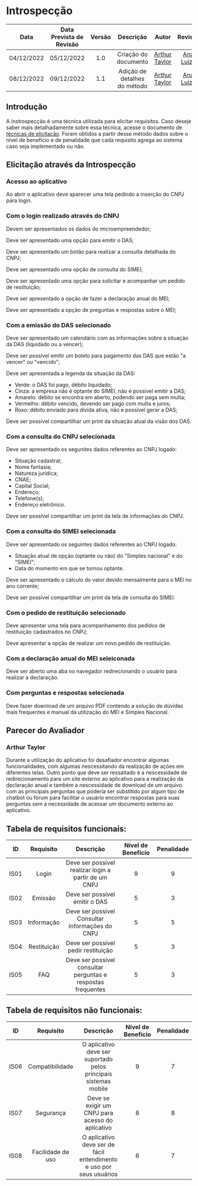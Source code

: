 # Introspecção

|Data|Data Prevista de Revisão|Versão|Descrição|Autor|Revisor|
| :----------: |:----------:| :------: | :-----------: | :---------: |:---------: |
|04/12/2022|05/12/2022|1.0|Criação do documento| [Arthur Taylor](https://github.com/Eruel6) |[Ana Luiza](https://github.com/AnHoff)|
|08/12/2022|09/12/2022|1.1|Adição de detalhes do método| [Arthur Taylor](https://github.com/Eruel6) | [Ana Luiza](https://github.com/AnHoff)|


## <a>Introdução</a>

A instrospecção é uma técnica utilizada para elicitar requisitos. Caso deseje saber mais detalhadamente sobre essa técnica, acesse o documento de [técnicas de elicitação](https://requisitos-de-software.github.io/2022.2-MEI/Requisitos/Elicita%C3%A7%C3%A3o/tecnicas-elicitacao/). Foram obtidos a partir desse método dados sobre o nível de benefício e de penalidade que cada requisito agrega ao sistema caso seja implementado ou não.

## <a>Elicitação através da Introspecção</a>

### Acesso ao aplicativo

Ao abrir o aplicativo deve aparecer uma tela pedindo a inserção do CNPJ para login.

### Com o login realizado através do CNPJ

Devem ser apresentados os dados do microempreendedor;

Deve ser apresentado uma opção para emitir o DAS;

Deve ser apresentado um botão para realizar a consulta detalhada do CNPJ;

Deve ser apresentado uma opção de consulta do SIMEI;

Deve ser apresentado uma opção para solicitar e acompanhar um pedido de restituição;

Deve ser apresentado a opção de fazer a declaração anual do MEI;

Deve ser apresentado a opção de preguntas e respostas sobre o MEI;

### Com a emissão do DAS selecionado 

Deve ser apresentado um calendário com as informações sobre a situação da DAS (liquidado ou a vencer);

Deve ser possível emitir um boleto para pagamento das DAS que estão "a vencer" ou "vencido";

Deve ser apresentada a legenda da situação da DAS:

- Verde: o DAS foi pago, débito liquidado;
- Cinza: a empresa não é optante do SIMEI, não é possível emitir a DAS;
- Amarelo: débito se encontra em aberto, podendo ser paga sem multa;
- Vermelho: débito vencido, devendo ser pago com multa e juros;
- Roxo: débito enviado para dívida ativa, não e possível gerar a DAS;

Deve ser possível compartilhar um print da situação atual da visão dos DAS.

### Com a consulta do CNPJ selecionada

Deve ser apresentado os segunites dados referentes ao CNPJ logado:
- Situação cadastral;
- Nome fantasia;
- Natureza jurídica;
- CNAE;
- Capital Social;
- Endereço;
- Telefone(s);
- Endereço eletrônico.

Deve ser possível compartilhar um print da tela de informações do CNPJ.

### Com a consulta do SIMEI selecionada

Deve ser apresentado os seguintes dados referentes ao CNPJ logado:
- Situação atual de opção (optante ou não) do "Simples nacional" e do "SIMEI";
- Data do momento em que se tornou optante.

Deve ser apresentado o cálculo do valor devido mensalmente para o MEI no ano corrente;

Deve ser possível compartilhar um print da tela de consulta do SIMEI.

### Com o pedido de restituição selecionado

Deve apresentar uma tela para acompanhamento dos pedidos de restituição cadastrados no CNPJ;

Deve apresentar a opção de realizar um novo pedido de restituição.

### Com a declaração anual do MEI seleiconada

Deve ser aberto uma aba no navegador redirecionando o usuário para realizar a declaração.

### Com perguntas e respostas selecionada

Deve fazer download de um arquivo PDF contendo a solução de dúvidas mais frequentes e manual da utilização do MEI e Simples Nacional.

## Parecer do Avaliador 

### Arthur Taylor 

Durante a utilização do aplicativo foi desafiador encontrar algumas funcionalidades, com algumas nescessitando da realização de ações em diferentes telas. Outro ponto que deve ser ressaltado é a nescessidade de redirecionamento para um site externo ao aplicativo para a realização da declaração anual e também a nescessidade de download de um arquivo com as principais perguntas que poderia ser substitído por algum tipo de chatbot ou fórum para facilitar o usuário encontrar respostas para suas perguntas sem a necessidade de acessar um documento externo ao aplicativo.

## Tabela de requisitos funcionais:

|ID|Requisito|Descrição|Nível de Benefício| Penalidade |
| :----------: |:----------:| :------: | :-----------: | :---------: |
|IS01|Login|Deve ser possível realizar login a partir de um CNPJ|9|9|
|IS02|Emissão|Deve ser possível emitir o DAS|5|3|
|IS03|Informação|Deve ser possível Consultar informações do CNPJ|5|5|
|IS04|Restituição|Deve ser possível pedir restituição|5|3|
|IS05|FAQ|Deve ser possível consultar perguntas e respostas frequentes|5|3|

## Tabela de requisitos não funcionais:

|ID|Requisito|Descrição|Nível de Benefício| Penalidade |
| :----------: |:----------:| :------: | :-----------: | :---------: |
|IS06|Compatibilidade|O aplicativo deve ser suportado pelos principais sistemas mobile|9|7|
|IS07|Segurança|Deve se exigir um CNPJ para acesso do aplicativo|8|8|
|IS08|Facilidade de uso|O aplicativo deve ser de fácil entendimento e uso por seus usuários|6|7|

